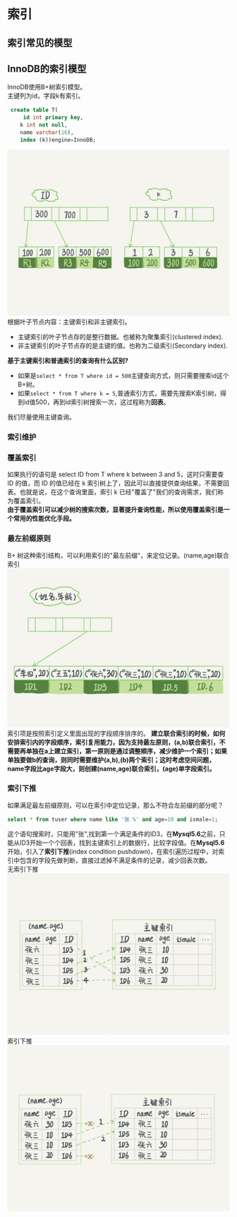 # 索引

## 索引常见的模型


## InnoDB的索引模型

InnoDB使用B+树索引模型。  
主键列为id，字段k有索引。
```sql
 create table T(
     id int primary key, 
    k int not null, 
    name varchar(16),
    index (k))engine=InnoDB;
```
![](../img/索引-1.png)
根据叶子节点内容：主键索引和非主键索引。  
* 主键索引的叶子节点存的是整行数据。也被称为聚集索引(clustered index).
* 非主键索引的叶子节点存的是主键的值。也称为二级索引(Secondary index).

<strong>基于主键索引和普通索引的查询有什么区别?</strong>  
* 如果是`select * from T where id = 500`主键查询方式，则只需要搜索id这个B+树。
* 如果`select * from T where k = 5`,普通索引方式，需要先搜索K索引树，得到id值500，再到id索引树搜索一次，这过程称为<strong>回表</strong>。

我们尽量使用主键查询。

### 索引维护

### 覆盖索引
如果执行的语句是 select ID from T where k between 3 and 5，这时只需要查 ID 的值，而 ID 的值已经在 k 索引树上了，因此可以直接提供查询结果，不需要回表。也就是说，在这个查询里面，索引 k 已经"覆盖了"我们的查询需求，我们称为覆盖索引。  
<strong>由于覆盖索引可以减少树的搜索次数，显著提升查询性能，所以使用覆盖索引是一个常用的性能优化手段。</strong>

### 最左前缀原则
B+ 树这种索引结构，可以利用索引的"最左前缀"，来定位记录。(name,age)联合索引  
![](../img/索引-2.png)
索引项是按照索引定义里面出现的字段顺序排序的。
<strong>建立联合索引的时候，如何安排索引内的字段顺序，索引复用能力，因为支持最左原则，(a,b)联合索引，不需要再单独在a上建立索引，第一原则是通过调整顺序，减少维护一个索引；如果单独要做b的查询，则同时需要维护(a,b),(b)两个索引；这时考虑空间问题，name字段比age字段大，则创建(name,age)联合索引，(age)单字段索引。</strong>

### 索引下推
如果满足最左前缀原则，可以在索引中定位记录，那么不符合左前缀的部分呢？  
```sql
select * from tuser where name like '张 %' and age=10 and ismale=1;
```
这个语句搜索时，只能用"张",找到第一个满足条件的ID3，在<strong>Mysql5.6</strong>之前，只能从ID3开始一个个回表，找到主键索引上的数据行，比较字段值。在<strong>Mysql5.6</strong>开始，引入了<strong>索引下推</strong>(index condition pushdown)，在索引遍历过程中，对索引中包含的字段先做判断，直接过滤掉不满足条件的记录，减少回表次数。  
无索引下推
![](../img/索引-3.png)
索引下推
![](../img/索引-4.png)